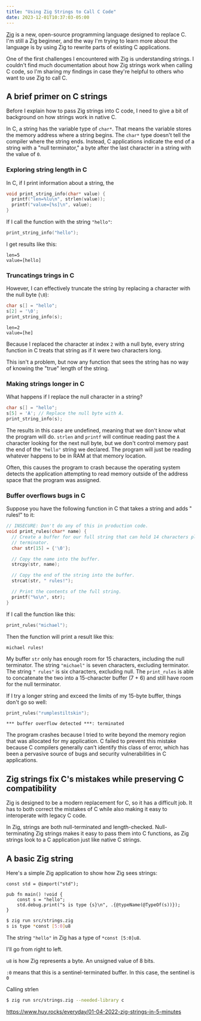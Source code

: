 ```yaml
---
title: "Using Zig Strings to Call C Code"
date: 2023-12-01T10:37:03-05:00
---
```


[Zig](https://ziglang.org/) is a new, open-source programming language designed to replace C. I'm still a Zig beginner, and the way I'm trying to learn more about the language is by using Zig to rewrite parts of existing C applications.

One of the first challenges I encountered with Zig is understanding strings. I couldn't find much documentation about how Zig strings work when calling C code, so I'm sharing my findings in case they're helpful to others who want to use Zig to call C.

## A brief primer on C strings

Before I explain how to pass Zig strings into C code, I need to give a bit of background on how strings work in native C.

In C, a string has the variable type of `char*`. That means the variable stores the memory address where a string begins. The `char*` type doesn't tell the compiler where the string ends. Instead, C applications indicate the end of a string with a "null terminator," a byte after the last character in a string with the value of `0`.

### Exploring string length in C

In C, if I print information about a string, the

```c
void print_string_info(char* value) {
  printf("len=%lu\n", strlen(value));
  printf("value=[%s]\n", value);
}
```

If I call the function with the string `"hello"`:

```c
print_string_info("hello");
```

I get results like this:

```text
len=5
value=[hello]
```

### Truncatings trings in C

However, I can effectively truncate the string by replacing a character with the null byte (`\0`):

```c
char s[] = "hello";
s[2] = '\0';
print_string_info(s);
```

```text
len=2
value=[he]
```

Because I replaced the character at index `2` with a null byte, every string function in C treats that string as if it were two characters long.

This isn't a problem, but now any function that sees the string has no way of knowing the "true" length of the string.

### Making strings longer in C

What happens if I replace the null character in a string?

```c
char s[] = "hello";
s[5] = 'A'; // Replace the null byte with A.
print_string_info(s);
```

The results in this case are undefined, meaning that we don't know what the program will do. `strlen` and `printf` will continue reading past the `A` character looking for the next null byte, but we don't control memory past the end of the `"hello"` string we declared. The program will just be reading whatever happens to be in RAM at that memory location.

Often, this causes the program to crash because the operating system detects the application attempting to read memory outside of the address space that the program was assigned.

### Buffer overflows bugs in C

Suppose you have the following function in C that takes a string and adds " rules!" to it:

```c
// INSECURE: Don't do any of this in production code.
void print_rules(char* name) {
  // Create a buffer for our full string that can hold 14 characters plus a null
  // terminator.
  char str[15] = {'\0'};

  // Copy the name into the buffer.
  strcpy(str, name);

  // Copy the end of the string into the buffer.
  strcat(str, " rules!");

  // Print the contents of the full string.
  printf("%s\n", str);
}
```

If I call the function like this:

```c
print_rules("michael");
```

Then the function will print a result like this:

```text
michael rules!
```

My buffer `str` only has enough room for 15 characters, including the null terminator. The string `"michael"` is seven characters, excluding terminator. The string `" rules"` is six characters, excluding null. The `print_rules` is able to concatenate the two into a 15-character buffer (7 + 6) and still have room for the null terminator.

If I try a longer string and exceed the limits of my 15-byte buffer, things don't go so well:

```c
print_rules("rumplestiltskin");
```

```text
*** buffer overflow detected ***: terminated
```

The program crashes because I tried to write beyond the memory region that was allocated for my application. C failed to prevent this mistake because C compilers generally can't identify this class of error, which has been a pervasive source of bugs and security vulnerabilities in C applications.

## Zig strings fix C's mistakes while preserving C compatibility

Zig is designed to be a modern replacement for C, so it has a difficult job. It has to both correct the mistakes of C while also making it easy to interoperate with legacy C code.

In Zig, strings are both null-terminated and length-checked. Null-terminating Zig strings makes it easy to pass them into C functions, as Zig strings look to a C application just like native C strings.

## A basic Zig string

Here's a simple Zig application to show how Zig sees strings:

```zig
const std = @import("std");

pub fn main() !void {
    const s = "hello";
    std.debug.print("s is type {s}\n", .{@typeName(@TypeOf(s))});
}
```

```bash
$ zig run src/strings.zig
s is type *const [5:0]u8
```

The string `"hello"` in Zig has a type of `*const [5:0]u8`.

I'll go from right to left.

`u8` is how Zig represents a byte. An unsigned value of 8 bits.

`:0` means that this is a sentinel-terminated buffer. In this case, the sentinel is `0`

Calling strlen

```bash
$ zig run src/strings.zig --needed-library c
```

https://www.huy.rocks/everyday/01-04-2022-zig-strings-in-5-minutes

